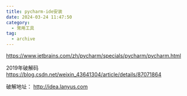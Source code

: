 ```yaml
---
title: pycharm-ide安装
date: 2024-03-24 11:47:50
category:
  - 常用工具
tag:
  - archive
---
```

https://www.jetbrains.com/zh/pycharm/specials/pycharm/pycharm.html

2019年破解码
https://blog.csdn.net/weixin_43641304/article/details/87071864

破解地址：
http://idea.lanyus.com

